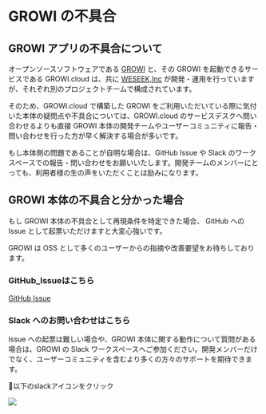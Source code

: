 # GROWI の不具合 
## GROWI アプリの不具合について
オープンソースソフトウェアである [GROWI](https://growi.org) と、その GROWI を起動できるサービスである GROWI.cloud は、共に [WESEEK,Inc](https://weseek.co.jp) が開発・運用を行っていますが、それぞれ別のプロジェクトチームで構成されています。  

そのため、GROWI.cloud で構築した GROWI をご利用いただいている際に気付いた本体の疑問点や不具合については、GROWI.cloud のサービスデスクへ問い合わせるよりも直接 GROWI 本体の開発チームやユーザーコミュニティに報告・問い合わせを行った方が早く解決する場合が多いです。  

もし本体側の問題であることが自明な場合は、GitHub Issue や Slack のワークスペースでの報告・問い合わせをお願いいたします。開発チームのメンバーにとっても、利用者様の生の声をいただくことは励みになります。  

## GROWI 本体の不具合と分かった場合
もし GROWI 本体の不具合として再現条件を特定できた場合、 GitHub への Issue として起票いただけますと大変心強いです。  

GROWI は OSS として多くのユーザーからの指摘や改善要望をお待ちしております。  

### GitHub_Issueはこちら
[GitHub Issue](https://github.com/weseek/growi/issues)  

### Slack へのお問い合わせはこちら
Issue への起票は難しい場合や、GROWI 本体に関する動作について質問がある場合は、GROWI の Slack ワークスペースへご参加ください。開発メンバーだけでなく、ユーザーコミュニティを含むより多くの方々のサポートを期待できます。  

:arrow_down_small:以下のslackアイコンをクリック  

<a href="https://growi-slackin.weseek.co.jp/"><img src="https://growi-slackin.weseek.co.jp/badge.svg"></a>  